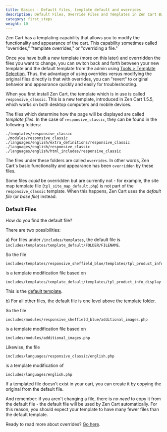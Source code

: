 ```yaml
---
title: Basics - Default files, template default and overrides 
description: Default Files, Override Files and Templates in Zen Cart Basic 
category: first_steps 
weight: 10
---
```


Zen Cart has a templating capability that allows you to modify the 
functionality and appearance of the cart.  This capability sometimes called 
"overrides," "template overrides," or "overriding a file."  

Once you have built a new template (more on this later) and overrridden
the files you want to change, you can switch back and forth between
your new template and the default template from the admin using 
[Tools > Template Selection](/user/admin_pages/tools/template_selection/).
Thus, the advantage of using overrides versus modifying the original files directly
is that with overrides, you can "revert" to original behavior and appearance 
quickly and easily for troubleshooting. 

When you first install Zen Cart, the template which is in use is called
`responsive_classic`.  This is a new template, introduced in Zen Cart 1.5.5,
which works on both desktop computers and mobile devices. 

The files which determine how the page will be displayed are called 
*template files*.  In the case of `responsive_classic`, they can be 
found in the following folders: 

```
./templates/responsive_classic
./modules/responsive_classic
./languages/english/extra_definitions/responsive_classic
./languages/english/responsive_classic
./languages/english/html_includes/responsive_classic
```

The files under these folders are called `overrides`.  In other words, Zen Cart's basic functionality and appearance has been `overridden` by these files. 

Some files *could* be overridden but are currently not - for example, 
the site map template file (`tpl_site_map_default.php`) is not part of 
the `responsive_classic` template.  When this happens, Zen Cart uses 
the *default file* (or *base file*) instead. 

### Default Files 

How do you find the default file? 

There are two possibilities: 

a) For files under `/includes/templates`, the default file is `includes/templates/template_default/FOLDER/FILENAME`. 

So the file 

    includes/templates/responsive_sheffield_blue/templates/tpl_product_info_display.php

is a template modification file based on 

    includes/templates/template_default/templates/tpl_product_info_display.php

This is the [default template](/user/template/template_default). 


b) For all other files, the default file is one level above the template folder. 

So the file 

    includes/modules/responsive_sheffield_blue/additional_images.php

is a template modification file based on 

    includes/modules/additional_images.php

Likewise, the file 

    includes/languages/responsive_classic/english.php
is a template modification of 

    includes/languages/english.php

If a templated file doesn't exist in your cart, you can 
create it by copying the original from the default file. 

And remember: if you aren't changing a file, there is *no need* to copy it 
from the default file - the default file will be used by Zen Cart
automatically.  For this reason, you should expect your template to have
many fewer files than the default template.  

Ready to read more about overrides? [Go here](/user/new_user_topics/overrides).

